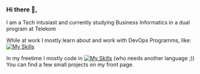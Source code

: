 ### Hi there 👋,
I am a Tech intusiast and currently studying Business Informatics in a dual program at Telekom

While at work I mostly learn about and work with DevOps Programms, like: 
[![My Skills](https://skillicons.dev/icons?i=docker,grafana,vim&theme=light)](https://skillicons.dev)

In my freetime I mostly code in [![My Skills](https://skillicons.dev/icons?i=py,raspberrypi,flask&theme=light)](https://skillicons.dev) (who needs another language ;))
You can find a few small projects on my front page. 
